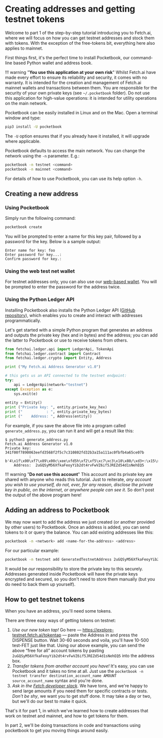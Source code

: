 # Creating addresses and getting testnet tokens

Welcome to part 1 of the step-by-step tutorial introducing you to Fetch.ai, where we will focus on how you can get testnet addresses and stock them with tokens. With the exception of the free-tokens bit, everything here also applies to mainnet.

First things first, it's the perfect time to install Pocketbook, our command-line based Python wallet and address book.

!!! warning "**You use this application at your own risk**"
    Whilst Fetch.ai have made every effort to ensure its reliability and security, it comes with no warranty. It is intended for the creation and management of Fetch.ai mainnet wallets and transactions between them. You are responsible for the security of your own private keys (see `~/.pocketbook` folder). Do not use this application for high-value operations: it is intended for utility operations on the main network.

Pocketbook can be easily installed in Linux and on the Mac. Open a terminal window and type:

``` bash
pip3 install -U pocketbook
```

The `-U` option ensures that if you already have it installed, it will upgrade where applicable.

Pocketbook defaults to access the main network. You can change the network using the `-n` parameter. E.g.:

``` bash
pocketbook -n testnet <command>
pocketbook -n mainnet <command>
```

For details of how to use Pocketbook, you can use its help option `-h`.


## Creating a new address

### Using Pocketbook

Simply run the following command:

``` bash
pocketbook create
```

You will be prompted to enter a name for this key pair, followed by a password for the key. Below is a sample output:

```
Enter name for key: foo
Enter password for key...:
Confirm password for key.:
```

### Using the web test net wallet

For testnet addresses only, you can also use our [web-based wallet](https://testnet-wallet.fetch.ai/). You will be prompted to enter the password for the address twice.

### Using the Python Ledger API

Installing Pocketbook also installs the Python Ledger API ([GitHub repository](https://github.com/fetchai/ledger-api-py)), which enables you to create and interact with addresses programmatically.

Let's get started with a simple Python program that generates an address and outputs the private key (hex and in bytes) and the address; you can add the latter to Pocketbook or use to receive tokens from others.

``` python
from fetchai.ledger.api import LedgerApi, TokenApi
from fetchai.ledger.contract import Contract
from fetchai.ledger.crypto import Entity, Address

print ("My Fetch.ai Address Generator v1.0")

# this gets us an API connected to the testnet endpoint:
try:
	api = LedgerApi(network="testnet")
except Exception as e:
	sys.exit(e)
	
entity = Entity()
print ("Private key: ", entity.private_key_hex)
print ("           : ", entity.private_key_bytes)
print ("    Address: ", Address(entity))
```

For example, if you save the above file into a program called `generate_address.py`, you can run it and will get a result like this:
```
$ python3 generate_address.py 
Fetch.ai Address Generator v1.0
Private key:  341f00f7890063eefd3568f2f5c7c310802fd32b3a15a111ac0fbfb4a65ce07b
           :  b'4\x1f\x00\xf7\x89\x00c\xee\xfd5h\xf2\xf5\xc7\xc3\x10\x80/\xd3+:\x15\xa1\x11\xac\x0f\xbf\xb4\xa6\\\xe0{'
    Address:  2uGQSyM56XfkaFeoyYib2dt4rvFwVZ6if5JREZd54d1sNehEQ5
```

!!! warning "**Do not use this account**"
    This account and its private key are shared with anyone who reads this tutorial. Just to reiterate, *any account you wish to use yourself, do not, ever, for any reason, disclose the private key in public, on the internet, or anywhere people can see it*. So don't post the output of the above program here!


## Adding an address to Pocketbook

We may now want to add the address we just created (or another provided by other users) to Pocketbook. Once an address is added, you can send tokens to it or query the balance. You can add existing addresses like this:

``` bash
pocketbook -n <network> add <name-for-the-address> <address>
```

For our particular example:

``` bash
pocketbook -n testnet add GeneratedTestnetAddress 2uGQSyM56XfkaFeoyYib2dt4rvFwVZ6if5JREZd54d1sNehEQ5
```

It would be *our* responsibility to store the private key to this securely. Addresses generated inside Pocketbook will have the private keys encrypted and secured, so you don't need to store them manually (but you do need to back them up yourself).

## How to get testnet tokens

When you have an address, you'll need some tokens.

There are three easy ways of getting tokens on testnet:

1. *Use our new token tap!* Go here — https://explore-testnet.fetch.ai/tokentap — paste the Address in and press the DISPENSE button. Wait 30-60 seconds and voila, you'll have 10-500 test-FET just like that. Using our above example, you can send the above “free for all” account tokens by pasting `2uGQSyM56XfkaFeoyYib2dt4rvFwVZ6if5JREZd54d1sNehEQ5` into the address box.
2. *Transfer tokens from another account you have!* It's easy, you can use Pocketbook and it takes no time at all. Just use the `pocketbook -n testnet transfer destination_account_name AMOUNT source_account_name` syntax and you're done.
3. *Ask in the [Fetch developer slack](https://join.slack.com/t/fetch-ai/shared_invite/enQtNDI2MDYwMjE3OTQwLWY0ZjAyYjM0NGQzNWRhNDMxMzdjYmVhYTE3NDNhNTAyMTE0YWRkY2VmOWRmMGQ3ODM1N2NjOWUwNDExM2U3YjY)*. We have tons, and we're happy to send large amounts if you need them for specific contracts or tests. *Don't be shy*, we want you to get stuff done. It may take a day or two, but we'll do our best to make it quick.

That's it for part 1, in which we've learned how to create addresses that work on testnet and mainnet, and how to get tokens for them.

In part 2, we'll be doing transactions in code and transactions using pocketbook to get you moving things around easily.

